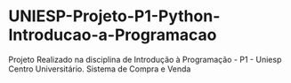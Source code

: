 # UNIESP-Projeto-P1-Python-Introducao-a-Programacao
Projeto Realizado na disciplina de Introdução à Programação - P1 - Uniesp Centro Universitário.  Sistema de Compra e Venda
